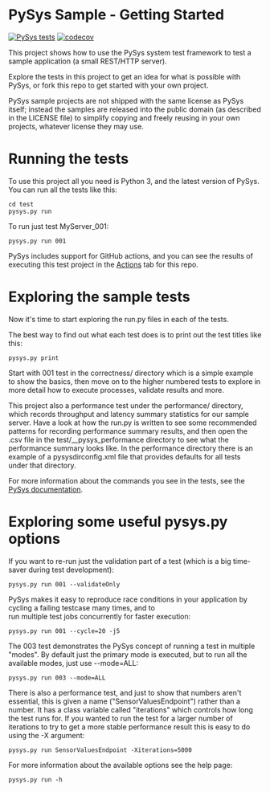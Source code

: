 # PySys Sample - Getting Started
[![PySys tests](../../workflows/PySys/badge.svg)](../../actions)
[![codecov](https://codecov.io/gh/pysys-test/sample-getting-started/branch/main/graph/badge.svg)](https://codecov.io/gh/pysys-test/sample-getting-started)

This project shows how to use the PySys system test framework to test a sample application (a small REST/HTTP server). 

Explore the tests in this project to get an idea for what is possible with PySys, or fork this repo to get started 
with your own project.

PySys sample projects are not shipped with the same license as PySys itself; instead the samples are released into the 
public domain (as described in the LICENSE file) to simplify copying and freely reusing in your own projects, whatever 
license they may use. 

# Running the tests

To use this project all you need is Python 3, and the latest version of PySys. You can run all the tests like this:

	cd test
	pysys.py run

To run just test MyServer_001:

	pysys.py run 001

PySys includes support for GitHub actions, and you can see the results of executing this test project in the 
[Actions](../../actions) tab for this repo. 

# Exploring the sample tests

Now it's time to start exploring the run.py files in each of the tests. 

The best way to find out what each test does is to print out the test titles like this:

	pysys.py print

Start with 001 test in the correctness/ directory which is a simple example to show the basics, then move on to the 
higher numbered tests to explore in more detail how to execute processes, validate results and more. 

This project also a performance test under the performance/ directory, which records throughput and latency summary 
statistics for our sample server. Have a look at how the run.py is written to see some recommended patterns for 
recording performance summary results, and then open the .csv file in the test/__pysys_performance directory to see 
what the performance summary looks like. In the performance directory there is an example of a pysysdirconfig.xml 
file that provides defaults for all tests under that directory.

For more information about the commands you see in the tests, see the [PySys documentation](https://pysys-test.github.io/pysys-test).

# Exploring some useful pysys.py options

If you want to re-run just the validation part of a test (which is a big time-saver during test development):

	pysys.py run 001 --validateOnly

PySys makes it easy to reproduce race conditions in your application by cycling a failing testcase many times, and to  
run multiple test jobs concurrently for faster execution:

	pysys.py run 001 --cycle=20 -j5

The 003 test demonstrates the PySys concept of running a test in multiple "modes". By default just the primary mode is 
executed, but to run all the available modes, just use --mode=ALL:

	pysys.py run 003 --mode=ALL

There is also a performance test, and just to show that numbers aren't essential, this is given a name 
("SensorValuesEndpoint") rather than a number. It has a class variable called "iterations" which controls how long the 
test runs for. If you wanted to run the test for a larger number of iterations to try to get a more stable performance 
result this is easy to do using the -X argument:

	pysys.py run SensorValuesEndpoint -Xiterations=5000

For more information about the available options see the help page:

	pysys.py run -h
